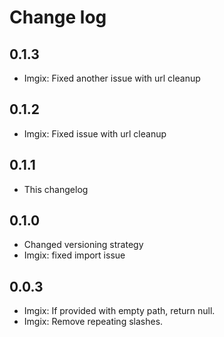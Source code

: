 # Change log

## 0.1.3
 - Imgix: Fixed another issue with url cleanup
 
## 0.1.2
 - Imgix: Fixed issue with url cleanup
 
## 0.1.1
 - This changelog
 
## 0.1.0
 - Changed versioning strategy
 - Imgix: fixed import issue

## 0.0.3
 - Imgix: If provided with empty path, return null.
 - Imgix: Remove repeating slashes.
